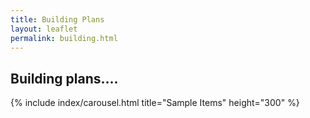 ```yaml
---
title: Building Plans
layout: leaflet 
permalink: building.html
---
```

## Building plans....
{% include index/carousel.html title="Sample Items" height="300" %}